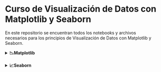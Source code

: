 # Curso de Visualización de Datos con Matplotlib y Seaborn

En este repositorio se encuentran todos los notebooks y archivos necesarios para los principios de Visualización de Datos con Matplotlib y Seaborn.
<details>
  <summary><strong>📉Matplotlib</strong></summary>
  <a href="https://matplotlib.org/stable/plot_types/basic/plot.html#sphx-glr-plot-types-basic-plot-py">Documentación de Matplotlib</a>
  <details>
    <summary>🟢Pyplot básico</summary>
    Pyplot es una herramienta que tiene Matplotlib para ejecutar gráficas de manera sencilla. <a href="">Véamos cómo puedes lograrlo</a>.
    <br><br>
    Cambiemos el color de la gráfica
  <table>
    <tr>
      <th>Character</th>
      <th>Color</th>
    </tr>
    <tr>
      <td>'b'</td>
      <td>blue</td>
    </tr>
    <tr>
      <td>'g'</td>
      <td>green</td>
    </tr>
    <tr>
      <td>'m'</td>
      <td>magenta</td>
    </tr>
  </table>
  <br>
  Cambiemos el tipo de marcador
  <table>
    <tr>
      <th>Character</th>
      <th>Description</th>
    </tr>
    <tr>
      <td>'.'</td>
      <td>point marker</td>
    </tr>
    <tr>
      <td>','</td>
      <td>pixel marker</td>
    </tr>
    <tr>
      <td>'o'</td>
      <td>circle marker</td>
    </tr>
    <tr>
      <td>'v'</td>
      <td>triangle_down marker</td>
    </tr>
    <tr>
      <td>'^'</td>
      <td>triangle_up marker</td>
    </tr>
    <tr>
      <td>'&lt;'</td>
      <td>triangle_left marker</td>
    </tr>
    <tr>
      <td>'&gt;'</td>
      <td>triangle_right marker</td>
    </tr>
  </table>
  <br>
  Cambiemos el tipo de línea
  <table>
    <tr>
      <th>Character</th>
      <th>Description</th>
    </tr>
    <tr>
      <td>'-'</td>
      <td>solid line style</td>
    </tr>
    <tr>
      <td>'--'</td>
      <td>dashed line style</td>
    </tr>
    <tr>
      <td>'-.'</td>
      <td>dash-dot line style</td>
    </tr>
    <tr>
      <td>':'</td>
      <td>dotted line style</td>
    </tr>
  </table>
  </details>


</details>

<br>
<details>
  <summary><strong>📈Seaborn</strong></summary>
  <a href="/"> Documentación de Seaborn</a>
</details>
